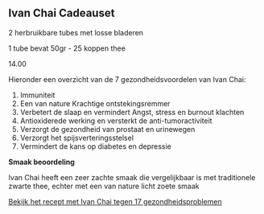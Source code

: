 ## Ivan Chai Cadeauset
2 herbruikbare tubes met losse bladeren 

1 tube bevat 50gr - 25 koppen thee

14.00

Hieronder een overzicht van de 7 gezondheidsvoordelen van Ivan Chai:

1. Immuniteit
2. Een van nature Krachtige ontstekingsremmer
3. Verbetert de slaap en vermindert Angst, stress en burnout klachten
4. Antioxiderede werking en versterkt de anti-tumoractiviteit
5. Verzorgt de gezondheid van prostaat en urinewegen
6. Verzorgt het spijsverteringsstelsel
7. Vermindert de kans op diabetes en depressie

**Smaak beoordeling**

Ivan Chai heeft een zeer zachte smaak die vergelijkbaar is met traditionele zwarte thee, echter met een van nature licht zoete smaak 

[Bekijk het recept met Ivan Chai tegen 17 gezondheidsproblemen](https://www.ivansherbs.nl/pages/ivan-chai-tegen-17-gezondheidsproblemen)
